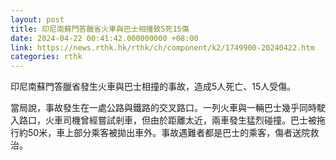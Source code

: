 ```yaml
---
layout: post
title: 印尼南蘇門答臘省火車與巴士相撞致5死15傷
date: 2024-04-22 00:41:42.000000000 +08:00
link: https://news.rthk.hk/rthk/ch/component/k2/1749900-20240422.htm
categories: rthk
---
```


印尼南蘇門答臘省發生火車與巴士相撞的事故，造成5人死亡、15人受傷。

當局說，事故發生在一處公路與鐵路的交叉路口。一列火車與一輛巴士幾乎同時駛入路口，火車司機曾經嘗試剎車，但由於距離太近，兩車發生猛烈碰撞。巴士被拖行約50米，車上部分乘客被拋出車外。事故遇難者都是巴士的乘客，傷者送院救治。
